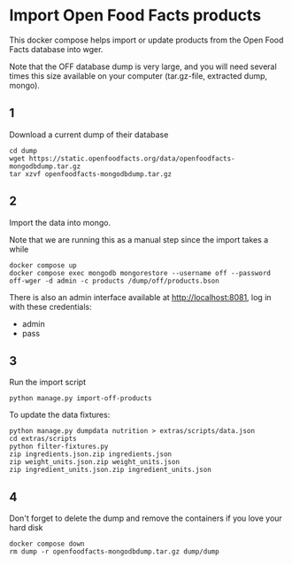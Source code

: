 # Import Open Food Facts products

This docker compose helps import or update products from the Open Food Facts
database into wger.

Note that the OFF database dump is very large, and you will need several times
this size available on your computer (tar.gz-file, extracted dump, mongo).

## 1

Download a current dump of their database

```shell
cd dump
wget https://static.openfoodfacts.org/data/openfoodfacts-mongodbdump.tar.gz
tar xzvf openfoodfacts-mongodbdump.tar.gz
```

## 2

Import the data into mongo.

Note that we are running this as a manual step since the import takes a while

```shell
docker compose up
docker compose exec mongodb mongorestore --username off --password off-wger -d admin -c products /dump/off/products.bson
```

There is also an admin interface available at <http://localhost:8081>, log in with
these credentials:

* admin
* pass

## 3

Run the import script

```shell
python manage.py import-off-products
```

To update the data fixtures:

```shell
python manage.py dumpdata nutrition > extras/scripts/data.json
cd extras/scripts
python filter-fixtures.py
zip ingredients.json.zip ingredients.json 
zip weight_units.json.zip weight_units.json
zip ingredient_units.json.zip ingredient_units.json
```

## 4

Don't forget to delete the dump and remove the containers if you love your
hard disk

```shell
docker compose down
rm dump -r openfoodfacts-mongodbdump.tar.gz dump/dump
```
